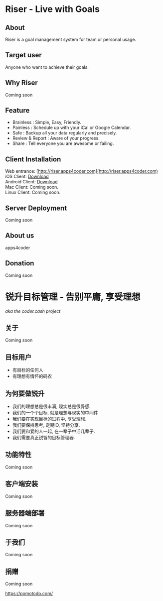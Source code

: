 # Riser - Live with Goals #


About
-----
Riser is a goal management system for team or personal usage.   


Target user
------------
Anyone who want to achieve their goals.   

Why Riser
---------
Coming soon   

Feature
-------

* Brainless : Simple, Easy, Friendly.   
* Painless : Schedule up with your iCal or Google Calendar.
* Safe : Backup all your data regularly and precisely.   
* Review & Report : Aware of your progress.   
* Share : Tell everyone you are awesome or failing.   

Client Installation
-------------------
Web entrance: [http://riser.apps4coder.com](http://riser.apps4coder.com)
iOS Client: [Download](http://ios.riser.apps4coder.com)   
Android Client: [Download](http://ios.riser.apps4coder.com)   
Mac Client: Coming soon.   
Linux Client: Coming soon.   

Server Deployment
-----------------
Coming soon   

About us
--------
apps4coder

Donation
--------
Coming soon   

# 锐升目标管理 - 告别平庸, 享受理想 #
*aka the coder.cash project*

关于
----
Coming soon   

目标用户
--------

* 有目标的任何人   
* 有理想有情怀的码农   


为何要做锐升
------------

* 我们的理想总是很丰满, 现实总是很骨感.   
* 我们的一个个目标, 就是理想与现实的中间件   
* 我们要在实现目标的过程中, 享受理想.
* 我们要保持思考, 定期IO, 坚持分享.
* 我们要和爱的人一起, 在一辈子中活几辈子.
* 我们需要真正锐智的目标管理器.

功能特性
-------
Coming soon   

客户端安装
---------
Coming soon   

服务器端部署
-----------
Coming soon   

于我们
--------
Coming soon   

捐赠
----
Coming soon   

https://pomotodo.com/
